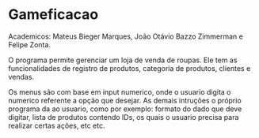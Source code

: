 # Gameficacao
 
 Academicos: Mateus Bieger Marques, João Otávio Bazzo Zimmerman e Felipe Zonta.
 
 O programa permite gerenciar um loja de venda de roupas.
 Ele tem as funcionalidades de registro de produtos, categoria de produtos, clientes e vendas.
 
 Os menus são com base em input numerico, onde o usuario digita o numerico referente a opção que desejar.
 As demais intruções o próprio programa da ao usuario, como por exemplo: formato do dado que deve digitar, lista de produtos contendo IDs, os quais o usuario precisa para realizar certas ações, etc etc.
